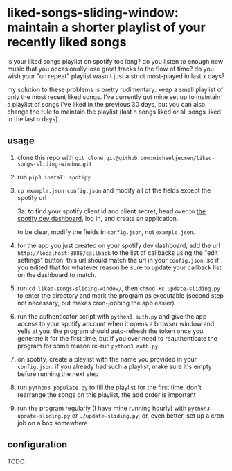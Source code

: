 # liked-songs-sliding-window: maintain a shorter playlist of your recently liked songs 

is your liked songs playlist on spotify too long? do you listen to enough new music that you occasionally lose great tracks to the flow of time? do you wish your "on repeat" playlist wasn't just a strict most-played in last x days?

my solution to these problems is pretty rudimentary: keep a small playlist of only the most recent liked songs. I've currently got mine set up to maintain a playlist of songs I've liked in the previous 30 days, but you can also change the rule to maintain the playlist (last n songs liked or all songs liked in the last n days).

## usage
1. clone this repo with ```git clone git@github.com:michaeljecmen/liked-songs-sliding-window.git```
2. run ```pip3 install spotipy```
3.  ```cp example.json config.json``` and modify all of the fields except the spotify url
        
    3a. to find your spotify client id and client secret, head over to [the spotify dev dashboard](https://developer.spotify.com/dashboard/), log in, and create an application. 
    
    to be clear, modify the fields in ```config.json```, not ```example.json```.
4. for the app you just created on your spotify dev dashboard, add the url ```http://localhost:8888/callback``` to the list of callbacks using the "edit settings" button. this url should match the url in your ```config.json```, so if you edited that for whatever reason be sure to update your callback list on the dashboard to match.
5. run ```cd liked-songs-sliding-window/```, then ```chmod +x update-sliding.py``` to enter the directory and mark the program as executable (second step not necessary, but makes cron-jobbing the app easier)
6. run the authenticator script with ```python3 auth.py``` and give the app access to your spotify account when it opens a browser window and yells at you. the program should auto-refresh the token once you generate it for the first time, but if you ever need to reauthenticate the program for some reason re-run ```python3 auth.py```.
7. on spotify, create a playlist with the name you provided in your ```config.json```. if you already had such a playlist, make sure it's empty before running the next step
8. run ```python3 populate.py``` to fill the playlist for the first time. don't rearrange the songs on this playlist, the add order is important
9. run the program regularly (I have mine running hourly) with ```python3 update-sliding.py``` or ```./update-sliding.py```, or, even better, set up a cron job on a box somewhere

## configuration
TODO